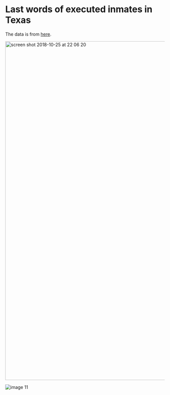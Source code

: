 # Last words of executed inmates in Texas

The data is from [here](http://www.tdcj.state.tx.us/death_row/dr_executed_offenders.html).

<img width="1069" alt="screen shot 2018-10-25 at 22 06 20" src="https://user-images.githubusercontent.com/351828/47527201-43499f00-d8a2-11e8-9c3d-175de07a2656.png">

![image 11](https://user-images.githubusercontent.com/351828/47526653-ab978100-d8a0-11e8-9e8c-07bb1bb4cefc.png)
